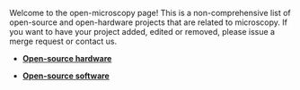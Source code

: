 Welcome to the open-microscopy page! This is a non-comprehensive list of open-source and open-hardware projects that are related to microscopy. If you want to have your project added, edited or removed, please issue a merge request or contact us.

* <a href="/src/OM_Hardware.md"> <strong> Open-source hardware </strong> <a> <br>
	
* <a href="/src/OM_Software.md"> <strong> Open-source software </strong> <a> <br>
